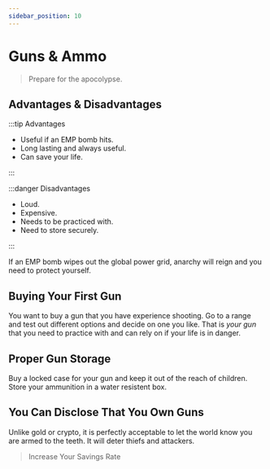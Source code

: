 ```yaml
---
sidebar_position: 10
---
```


# Guns & Ammo

>Prepare for the apocolypse.

## Advantages & Disadvantages

:::tip Advantages

- Useful if an EMP bomb hits.
- Long lasting and always useful.
- Can save your life.

:::

:::danger Disadvantages

- Loud.
- Expensive.
- Needs to be practiced with.
- Need to store securely.

:::

If an EMP bomb wipes out the global power grid, anarchy will reign and you need to protect yourself.

## Buying Your First Gun

You want to buy a gun that you have experience shooting. Go to a range and test out different options and decide on one you like. That is *your gun* that you need to practice with and can rely on if your life is in danger.

## Proper Gun Storage

Buy a locked case for your gun and keep it out of the reach of children. Store your ammunition in a water resistent box.

## You Can Disclose That You Own Guns

Unlike gold or crypto, it is perfectly acceptable to let the world know you are armed to the teeth. It will deter thiefs and attackers.

>Increase Your Savings Rate